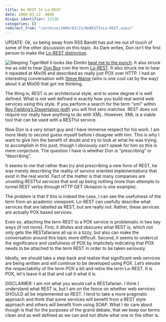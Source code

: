 ```yaml
---
title: No REST In Lo-REST
date: 2006-03-22 -0800
disqus_identifier: 12138
categories: []
redirect_from: "/archive/2006/03/21/NoRESTInLo-REST.aspx/"
---
```


UPDATE: Ok, so being away from RSS Bandit has put me out of touch of
some of the other discussion on this topic. As Dare writes, Don isn’t
the first person to make the [Lo-REST
distinction](http://www.25hoursaday.com/weblog/PermaLink.aspx?guid=473cc14f-4668-43cf-b5b9-0178f9271296 "How Tool Vendors Can Better Support Rest").

![Sleeping Tiger](https://haacked.com/images/sleeping_tiger.jpg)Well it
looks like Dimitri [beat me to the
punch](http://glazkov.com/archive/2006/03/22/2444.aspx "Dimitri Glazkov's Blog").
It also struck me as odd to hear [Don
Box](http://pluralsight.com/blogs/dbox/ "Don Box's Blog") coin the term
[Lo-REST](http://pluralsight.com/blogs/dbox/archive/2006/03/18/20235.aspx "Don Talks About Lo-Rest").
It also struck me to hear it repeated at Mix06 and described as really
just POX over HTTP. I had an interesting conversation with [Steve
Maine](http://hyperthink.net/blog/ "Steve Maine's blog") (who is one
cool cat by the way) about it at Mix06 that got me thinking.

The thing is, REST is an architectural style, and to some degree it is
well defined. What is not well defined is exactly how you build real
world web services using this style. If you perform a search for the
term “xml” within [Roy Fielding’s Dissertation
(pdf)](http://www.ics.uci.edu/%7Efielding/pubs/dissertation/fielding_dissertation.pdf "Roy Fielding REST Dissertation")
you will find zero matches. REST does not require nor really have
anything to do with XML. However, XML is a viable tool that can be used
with a RESTful service.

Now Don is a very smart guy and I have immense respect for his work. I
am more likely to second guess myself before I disagree with him. This
is why I want to give him the benefit of doubt and try to look at what
he was trying to accomplish in this post, though I obviously can’t speak
for him so this is mere conjecture. The question I have is whether Don
is “prescribing” or “describing”.

It seems to me that rather than try and prescribing a new form of REST,
he was merely describing the reality of service oriented implementations
that exist in the real world. Fact of the matter is that many companies
are unveiling RESTful services that end up being nothing more than
attempts to tunnel REST verbs through HTTP GET (Amazon is one example).

The problem is that if this is indeed the case, I can see the usefulness
of the term from an academic viewpoint. Lo-REST can usefully describe
what services that are labelled as REST, but are really not. Rather,
these services are actually POX based services.

Even so, attaching the term REST to a POX service is problematic in two
key ways (if not more). First, it dilutes and obscures what REST is,
which not only gets the RESTafarians all up in a tizzy, but also can
make the conversation around this topic more difficult. Second, it seems
to undercut the significance and usefulness of POX by implicitely
indicating that POX needs to be attached to the term REST in order to be
taken seriously.

Ideally, we should take a step back and realize that significant web
services are being written and will continue to be developed using POX.
Let’s elevate the respectability of the term POX a bit and retire the
term Lo-REST. It is POX, let's leave it at that and call it what it is.

DISCLAIMER: I am not what you would call a RESTafarian. I think I
understand what REST is, but I am on the fence on whether web services
SHOULD all be implemented as REST. I tend to take a more pragmatic
approach and think that some services will benefit from a REST style
approach and others will benefit from using SOAP. What I do care about
though is that for the purposes of the grand debate, that we keep our
terms clean and as well defined as we can and not dilute what one or the
other is.

